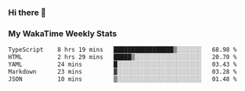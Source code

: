 ### Hi there 👋

<!--
**royschrauwen/royschrauwen** is a ✨ _special_ ✨ repository because its `README.md` (this file) appears on your GitHub profile.

Here are some ideas to get you started:

- 🔭 I’m currently working on ...
- 🌱 I’m currently learning ...
- 👯 I’m looking to collaborate on ...
- 🤔 I’m looking for help with ...
- 💬 Ask me about ...
- 📫 How to reach me: ...
- 😄 Pronouns: ...
- ⚡ Fun fact: ...
-->


### My WakaTime Weekly Stats
<!--START_SECTION:waka-->

```txt
TypeScript    8 hrs 19 mins   █████████████████▒░░░░░░░   68.98 %
HTML          2 hrs 29 mins   █████▒░░░░░░░░░░░░░░░░░░░   20.70 %
YAML          24 mins         █░░░░░░░░░░░░░░░░░░░░░░░░   03.43 %
Markdown      23 mins         ▓░░░░░░░░░░░░░░░░░░░░░░░░   03.28 %
JSON          10 mins         ▒░░░░░░░░░░░░░░░░░░░░░░░░   01.48 %
```

<!--END_SECTION:waka-->
